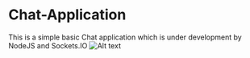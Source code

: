 # Chat-Application
This is a simple basic Chat application which is under development by  NodeJS and Sockets.IO
![Alt text](https://drive.google.com/file/d/1fh6tCtLv0ats4Abpl0l66MnawR1Z0b5I/view?usp=sharing "Screenshot")
